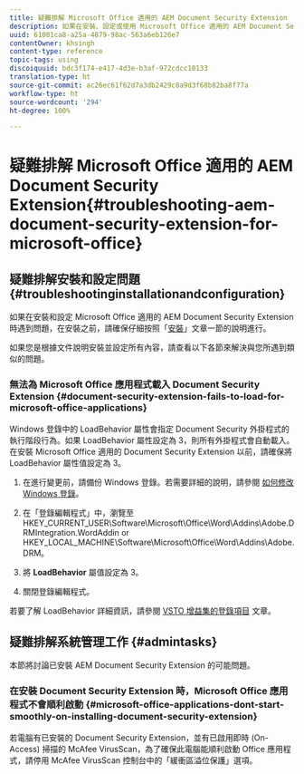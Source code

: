 ```yaml
---
title: 疑難排解 Microsoft Office 適用的 AEM Document Security Extension
description: 如果在安裝、設定或使用 Microsoft Office 適用的 AEM Document Security Extension 時遇到問題，請按照本文件所列的說明進行操作。
uuid: 61001ca8-a25a-4879-98ac-563a6eb126e7
contentOwner: khsingh
content-type: reference
topic-tags: using
discoiquuid: bdc3f174-e417-4d3e-b3af-972cdcc10133
translation-type: ht
source-git-commit: ac26ec61f62d7a3db2429c8a9d3f68b82ba8f77a
workflow-type: ht
source-wordcount: '294'
ht-degree: 100%

---
```



# 疑難排解 Microsoft Office 適用的 AEM Document Security Extension{#troubleshooting-aem-document-security-extension-for-microsoft-office}

## 疑難排解安裝和設定問題 {#troubleshootinginstallationandconfiguration}

如果在安裝和設定 Microsoft Office 適用的 AEM Document Security Extension 時遇到問題，在安裝之前，請確保仔細按照「[安裝](installing-configuring-aemdsext.md)」文章一節的說明進行。

如果您是根據文件說明安裝並設定所有內容，請查看以下各節來解決與您所遇到類似的問題。

### 無法為 Microsoft Office 應用程式載入 Document Security Extension {#document-security-extension-fails-to-load-for-microsoft-office-applications}

Windows 登錄中的 LoadBehavior 屬性會指定 Document Security 外掛程式的執行階段行為。如果 LoadBehavior 屬性設定為 3，則所有外掛程式會自動載入。在安裝 Microsoft Office 適用的 Document Security Extension 以前，請確保將 LoadBehavior 屬性值設定為 3。

1. 在進行變更前，請備份 Windows 登錄。若需要詳細的說明，請參閱 [如何修改 Windows 登錄](https://support.microsoft.com/en-us/kb/136393)。
1. 在「登錄編輯程式」中，瀏覽至 HKEY_CURRENT_USER\Software\Microsoft\Office\Word\Addins\Adobe.DRMIntegration.WordAddin or HKEY_LOCAL_MACHINE\Software\Microsoft\Office\Word\Addins\Adobe.DRM。
1. 將 **LoadBehavior** 屬值設定為 3。

1. 關閉登錄編輯程式。

若要了解 LoadBehavior 詳細資訊，請參閱 [VSTO 增益集的登錄項目](https://msdn.microsoft.com/en-us/library/bb386106.aspx#LoadBehavior) 文章。

## 疑難排解系統管理工作 {#admintasks}

本節將討論已安裝 AEM Document Security Extension 的可能問題。

### 在安裝 Document Security Extension 時，Microsoft Office 應用程式不會順利啟動 {#microsoft-office-applications-dont-start-smoothly-on-installing-document-security-extension}

若電腦有已安裝的 Document Security Extension，並有已啟用即時 (On-Access) 掃描的 McAfee VirusScan，為了確保此電腦能順利啟動 Office 應用程式，請停用 McAfee VirusScan 控制台中的「緩衝區溢位保護」選項。
